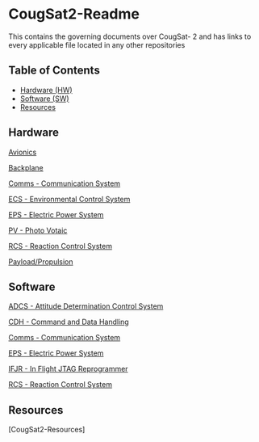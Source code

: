 # CougSat2-Readme
This contains the governing documents over CougSat- 2 and has links to every applicable file located in any other repositories


## Table of Contents ##
- [Hardware (HW)](#hardware)
- [Software (SW)](#software)
- [Resources](#resources)

## Hardware ##
[Avionics](https://github.com/CougsInSpace)

[Backplane](https://github.com/CougsInSpace)

[Comms - Communication System](https://github.com/CougsInSpace)

[ECS - Environmental Control System](https://github.com/CougsInSpace)

[EPS - Electric Power System](https://github.com/CougsInSpace)

[PV - Photo Votaic](https://github.com/CougsInSpace)

[RCS - Reaction Control System](https://github.com/CougsInSpace)

[Payload/Propulsion](https://github.com/CougsInSpace)

## Software ##
[ADCS - Attitude Determination Control System](https://github.com/CougsInSpace)

[CDH - Command and Data Handling](https://github.com/CougsInSpace)

[Comms - Communication System](https://github.com/CougsInSpace)

[EPS - Electric Power System](https://github.com/CougsInSpace)

[IFJR - In Flight JTAG Reprogrammer](https://github.com/CougsInSpace)

[RCS - Reaction Control System](https://github.com/CougsInSpace)

## Resources ##
[CougSat2-Resources]

